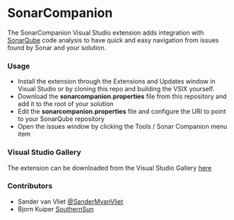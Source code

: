 SonarCompanion
==============

The SonarCompanion Visual Studio extension adds integration with [SonarQube](http://sonarqube.org) code analysis to have quick and easy navigation
from issues found by Sonar and your solution.

### Usage
- Install the extension through the Extensions and Updates window in Visual Studio or by cloning this repo and building the VSIX yourself.
- Download the **sonarcompanion.properties** file from this repository and add it to the root of your solution
- Edit the **sonarcompanion.properties** file and configure the URI to point to your SonarQube repository
- Open the issues window by clicking the Tools / Sonar Companion menu item

### Visual Studio Gallery
The extension can be downloaded from the Visual Studio Gallery [here](http://visualstudiogallery.msdn.microsoft.com/c55ea298-2ecd-4f35-b483-34e2184cc4fb)

### Contributors
- Sander van Vliet [@SanderMvanVliet](http://twitter.com/SanderMvanVliet)
- Bjorn Kuiper [SouthernSun](https://github.com/southernsun)